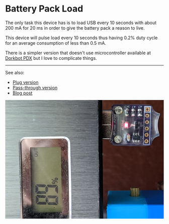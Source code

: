 # Battery Pack Load

The only task this device has is to load USB every 10 seconds with about 200 mA
for 20 ms in order to give the battery pack a reason to live.

This device will pulse load every 10 seconds thus having 0.2% duty cycle for an
average consumption of less than 0.5 mA.

There is a simpler version that doesn't use microcontroller available at
[Dorkbot PDX](https://dorkbotpdx.org/blog/paul/battery_pack_load/) but I love
to complicate things.

---

See also:
* [Plug version](Hardware/src/BatteryPackLoad.md)
* [Pass-through version](Hardware/src/BatteryPackLoad-PT.md)
* [Blog post](https://www.medo64.com/2021/08/battery-pack-load/)

![Boards](Resources/bpload.jpg)
